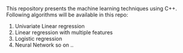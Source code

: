 This repository presents the machine learning techniques using C++.
Following algorithms will be available in this repo:

1. Univariate Linear regression
2. Linear regression with multiple features
3. Logistic regression
4. Neural Network
so on ..